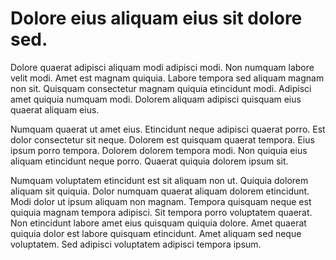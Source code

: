 # Dolore eius aliquam eius sit dolore sed.

Dolore quaerat adipisci aliquam modi adipisci modi. Non numquam labore velit modi. Amet est magnam quiquia. Labore tempora sed aliquam magnam non sit. Quisquam consectetur magnam quiquia etincidunt modi. Adipisci amet quiquia numquam modi. Dolorem aliquam adipisci quisquam eius quaerat aliquam eius.

Numquam quaerat ut amet eius. Etincidunt neque adipisci quaerat porro. Est dolor consectetur sit neque. Dolorem est quisquam quaerat tempora. Eius ipsum porro tempora. Dolorem dolorem tempora modi. Non quiquia eius aliquam etincidunt neque porro. Quaerat quiquia dolorem ipsum sit.

Numquam voluptatem etincidunt est sit aliquam non ut. Quiquia dolorem aliquam sit quiquia. Dolor numquam quaerat aliquam dolorem etincidunt. Modi dolor ut ipsum aliquam non magnam. Tempora quisquam neque est quiquia magnam tempora adipisci. Sit tempora porro voluptatem quaerat. Non etincidunt labore amet eius quisquam quiquia dolore. Amet quaerat quiquia dolor est labore quisquam etincidunt. Amet aliquam sed neque voluptatem. Sed adipisci voluptatem adipisci tempora ipsum.

